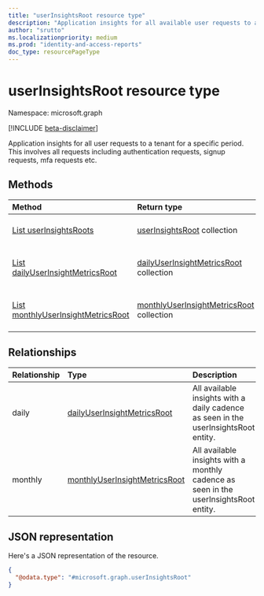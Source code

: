 ```yaml
---
title: "userInsightsRoot resource type"
description: "Application insights for all available user requests to a tenant for a specific period"
author: "srutto"
ms.localizationpriority: medium
ms.prod: "identity-and-access-reports"
doc_type: resourcePageType
---
```


# userInsightsRoot resource type

Namespace: microsoft.graph

[!INCLUDE [beta-disclaimer](../../includes/beta-disclaimer.md)]

Application insights for all user requests to a tenant for a specific period. This involves all requests including authentication requests, signup requests, mfa requests etc.

## Methods
|Method|Return type|Description|
|:---|:---|:---|
|[List userInsightsRoots](../api/reportroot-list-userinsights.md)|[userInsightsRoot](../resources/userinsightsroot.md) collection|Get a list of the [userInsightsRoot](../resources/userinsightsroot.md) objects and their properties.|
|[List dailyUserInsightMetricsRoot](../api/userinsightsroot-list-daily.md)|[dailyUserInsightMetricsRoot](../resources/dailyuserinsightmetricsroot.md) collection|Get the dailyUserInsightMetricsRoot resources from the daily navigation property.|
|[List monthlyUserInsightMetricsRoot](../api/userinsightsroot-list-monthly.md)|[monthlyUserInsightMetricsRoot](../resources/monthlyuserinsightmetricsroot.md) collection|Get the monthlyUserInsightMetricsRoot resources from the monthly navigation property.|

## Relationships
|Relationship|Type|Description|
|:---|:---|:---|
|daily|[dailyUserInsightMetricsRoot](../resources/dailyuserinsightmetricsroot.md)|All available insights with a daily cadence as seen in the userInsightsRoot entity.|
|monthly|[monthlyUserInsightMetricsRoot](../resources/monthlyuserinsightmetricsroot.md)|All available insights with a monthly cadence as seen in the userInsightsRoot entity.|

## JSON representation
Here's a JSON representation of the resource.
<!-- {
  "blockType": "resource",
  "keyProperty": "id",
  "@odata.type": "microsoft.graph.userInsightsRoot",
  "openType": false
}
-->
``` json
{
  "@odata.type": "#microsoft.graph.userInsightsRoot"
}
```

